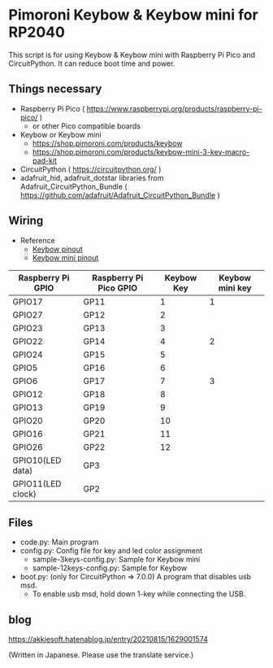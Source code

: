 # Pimoroni Keybow & Keybow mini for RP2040

This script is for using Keybow & Keybow mini with Raspberry Pi Pico and CircuitPython. It can reduce boot time and power.

## Things necessary

* Raspberry Pi Pico ( https://www.raspberrypi.org/products/raspberry-pi-pico/ )
    * or other Pico compatible boards
* Keybow or Keybow mini
    * https://shop.pimoroni.com/products/keybow
    * https://shop.pimoroni.com/products/keybow-mini-3-key-macro-pad-kit
* CircuitPython ( https://circuitpython.org/ )
* adafruit_hid, adafruit_dotstar libraries from Adafruit_CircuitPython_Bundle ( https://github.com/adafruit/Adafruit_CircuitPython_Bundle )

## Wiring

* Reference
    * [Keybow pinout](https://pinout.xyz/pinout/keybow)
    * [Keybow mini pinout](https://pinout.xyz/pinout/keybow_mini)

| Raspberry Pi GPIO | Raspberry Pi Pico GPIO | Keybow Key | Keybow mini key |
| ----------------- | ---------------------- | ---------- | --------------- |
| GPIO17            | GP11                   | 1          | 1               |
| GPIO27            | GP12                   | 2          |                 |
| GPIO23            | GP13                   | 3          |                 |
| GPIO22            | GP14                   | 4          | 2               |
| GPIO24            | GP15                   | 5          |                 |
| GPIO5             | GP16                   | 6          |                 |
| GPIO6             | GP17                   | 7          | 3               |
| GPIO12            | GP18                   | 8          |                 |
| GPIO13            | GP19                   | 9          |                 |
| GPIO20            | GP20                   | 10         |                 |
| GPIO16            | GP21                   | 11         |                 |
| GPIO26            | GP22                   | 12         |                 |
| GPIO10(LED data)  | GP3                    |            |                 |
| GPIO11(LED clock) | GP2                    |            |                 |

## Files

* code.py: Main program
* config.py: Config file for key and led color assignment
    * sample-3keys-config.py: Sample for Keybow mini
    * sample-12keys-config.py: Sample for Keybow
* boot.py: (only for CircuitPython => 7.0.0) A program that disables usb msd.
    *  To enable usb msd, hold down 1-key while connecting the USB.

## blog

https://akkiesoft.hatenablog.jp/entry/20210815/1629001574

(Written in Japanese. Please use the translate service.)